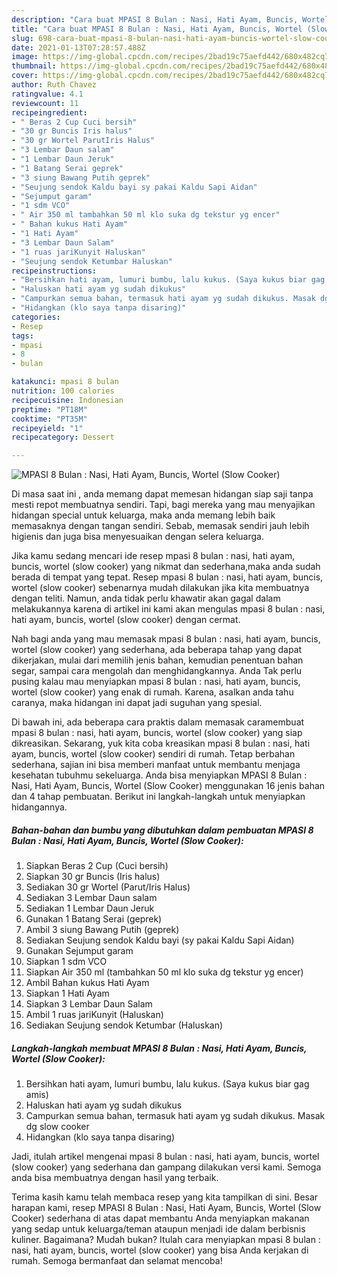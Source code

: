 ```yaml
---
description: "Cara buat MPASI 8 Bulan : Nasi, Hati Ayam, Buncis, Wortel (Slow Cooker) Sederhana dan Mudah Dibuat"
title: "Cara buat MPASI 8 Bulan : Nasi, Hati Ayam, Buncis, Wortel (Slow Cooker) Sederhana dan Mudah Dibuat"
slug: 698-cara-buat-mpasi-8-bulan-nasi-hati-ayam-buncis-wortel-slow-cooker-sederhana-dan-mudah-dibuat
date: 2021-01-13T07:28:57.488Z
image: https://img-global.cpcdn.com/recipes/2bad19c75aefd442/680x482cq70/mpasi-8-bulan-nasi-hati-ayam-buncis-wortel-slow-cooker-foto-resep-utama.jpg
thumbnail: https://img-global.cpcdn.com/recipes/2bad19c75aefd442/680x482cq70/mpasi-8-bulan-nasi-hati-ayam-buncis-wortel-slow-cooker-foto-resep-utama.jpg
cover: https://img-global.cpcdn.com/recipes/2bad19c75aefd442/680x482cq70/mpasi-8-bulan-nasi-hati-ayam-buncis-wortel-slow-cooker-foto-resep-utama.jpg
author: Ruth Chavez
ratingvalue: 4.1
reviewcount: 11
recipeingredient:
- " Beras 2 Cup Cuci bersih"
- "30 gr Buncis Iris halus"
- "30 gr Wortel ParutIris Halus"
- "3 Lembar Daun salam"
- "1 Lembar Daun Jeruk"
- "1 Batang Serai geprek"
- "3 siung Bawang Putih geprek"
- "Seujung sendok Kaldu bayi sy pakai Kaldu Sapi Aidan"
- "Sejumput garam"
- "1 sdm VCO"
- " Air 350 ml tambahkan 50 ml klo suka dg tekstur yg encer"
- " Bahan kukus Hati Ayam"
- "1 Hati Ayam"
- "3 Lembar Daun Salam"
- "1 ruas jariKunyit Haluskan"
- "Seujung sendok Ketumbar Haluskan"
recipeinstructions:
- "Bersihkan hati ayam, lumuri bumbu, lalu kukus. (Saya kukus biar gag amis)"
- "Haluskan hati ayam yg sudah dikukus"
- "Campurkan semua bahan, termasuk hati ayam yg sudah dikukus. Masak dg slow cooker"
- "Hidangkan (klo saya tanpa disaring)"
categories:
- Resep
tags:
- mpasi
- 8
- bulan

katakunci: mpasi 8 bulan 
nutrition: 100 calories
recipecuisine: Indonesian
preptime: "PT18M"
cooktime: "PT35M"
recipeyield: "1"
recipecategory: Dessert

---
```



![MPASI 8 Bulan : Nasi, Hati Ayam, Buncis, Wortel (Slow Cooker)](https://img-global.cpcdn.com/recipes/2bad19c75aefd442/680x482cq70/mpasi-8-bulan-nasi-hati-ayam-buncis-wortel-slow-cooker-foto-resep-utama.jpg)

Di masa  saat ini , anda memang dapat memesan hidangan siap saji tanpa mesti repot membuatnya sendiri. Tapi, bagi mereka yang mau menyajikan hidangan special untuk keluarga, maka anda memang lebih baik memasaknya dengan tangan sendiri. Sebab, memasak sendiri jauh lebih higienis dan juga bisa menyesuaikan dengan selera keluarga.

Jika kamu sedang mencari ide resep mpasi 8 bulan : nasi, hati ayam, buncis, wortel (slow cooker) yang nikmat dan sederhana,maka anda sudah berada di tempat yang tepat. Resep mpasi 8 bulan : nasi, hati ayam, buncis, wortel (slow cooker)  sebenarnya mudah dilakukan jika kita membuatnya dengan teliti. Namun, anda tidak perlu khawatir akan gagal dalam melakukannya 
karena di artikel ini kami akan mengulas mpasi 8 bulan : nasi, hati ayam, buncis, wortel (slow cooker) dengan cermat.  



Nah bagi anda yang mau memasak mpasi 8 bulan : nasi, hati ayam, buncis, wortel (slow cooker) yang sederhana, ada beberapa tahap yang dapat dikerjakan, mulai dari memilih jenis bahan, kemudian penentuan bahan segar, sampai cara mengolah dan menghidangkannya. Anda Tak perlu pusing kalau mau menyiapkan mpasi 8 bulan : nasi, hati ayam, buncis, wortel (slow cooker) yang enak di rumah. Karena, asalkan anda  tahu caranya, maka hidangan ini dapat jadi suguhan yang spesial.

Di bawah ini, ada beberapa cara praktis  dalam memasak caramembuat mpasi 8 bulan : nasi, hati ayam, buncis, wortel (slow cooker) yang siap dikreasikan. Sekarang, yuk kita coba kreasikan mpasi 8 bulan : nasi, hati ayam, buncis, wortel (slow cooker) sendiri di rumah. Tetap berbahan sederhana, sajian ini bisa memberi manfaat untuk membantu menjaga kesehatan tubuhmu sekeluarga. Anda bisa menyiapkan MPASI 8 Bulan : Nasi, Hati Ayam, Buncis, Wortel (Slow Cooker) menggunakan 16 jenis bahan dan 4 tahap pembuatan. Berikut ini langkah-langkah untuk menyiapkan hidangannya.

<!--inarticleads1-->

##### Bahan-bahan dan bumbu yang dibutuhkan dalam pembuatan MPASI 8 Bulan : Nasi, Hati Ayam, Buncis, Wortel (Slow Cooker):

1. Siapkan  Beras 2 Cup (Cuci bersih)
1. Siapkan 30 gr Buncis (Iris halus)
1. Sediakan 30 gr Wortel (Parut/Iris Halus)
1. Sediakan 3 Lembar Daun salam
1. Sediakan 1 Lembar Daun Jeruk
1. Gunakan 1 Batang Serai (geprek)
1. Ambil 3 siung Bawang Putih (geprek)
1. Sediakan Seujung sendok Kaldu bayi (sy pakai Kaldu Sapi Aidan)
1. Gunakan Sejumput garam
1. Siapkan 1 sdm VCO
1. Siapkan  Air 350 ml (tambahkan 50 ml klo suka dg tekstur yg encer)
1. Ambil  Bahan kukus Hati Ayam
1. Siapkan 1 Hati Ayam
1. Siapkan 3 Lembar Daun Salam
1. Ambil 1 ruas jariKunyit (Haluskan)
1. Sediakan Seujung sendok Ketumbar (Haluskan)




<!--inarticleads2-->

##### Langkah-langkah membuat MPASI 8 Bulan : Nasi, Hati Ayam, Buncis, Wortel (Slow Cooker):

1. Bersihkan hati ayam, lumuri bumbu, lalu kukus. (Saya kukus biar gag amis)
1. Haluskan hati ayam yg sudah dikukus
1. Campurkan semua bahan, termasuk hati ayam yg sudah dikukus. Masak dg slow cooker
1. Hidangkan (klo saya tanpa disaring)




Jadi, itulah artikel mengenai  mpasi 8 bulan : nasi, hati ayam, buncis, wortel (slow cooker)  yang sederhana dan gampang dilakukan versi kami. Semoga anda bisa membuatnya dengan hasil yang terbaik. 

Terima kasih kamu telah membaca resep yang kita tampilkan di sini. Besar harapan kami, resep  MPASI 8 Bulan : Nasi, Hati Ayam, Buncis, Wortel (Slow Cooker) sederhana di atas dapat membantu Anda menyiapkan makanan yang sedap untuk keluarga/teman ataupun menjadi ide dalam berbisnis kuliner. Bagaimana? Mudah bukan? Itulah cara menyiapkan mpasi 8 bulan : nasi, hati ayam, buncis, wortel (slow cooker) yang bisa Anda kerjakan di rumah. Semoga bermanfaat dan selamat mencoba!

